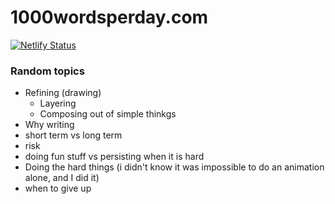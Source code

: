 # 1000wordsperday.com

[![Netlify Status](https://api.netlify.com/api/v1/badges/8038a883-3ea8-437f-89d4-daf39fcafd19/deploy-status)](https://app.netlify.com/sites/1000wordsperday/deploys)

### Random topics

* Refining (drawing)
  * Layering
  * Composing out of simple thinkgs
* Why writing
* short term vs long term
* risk
* doing fun stuff vs persisting when it is hard
* Doing the hard things (i didn't know it was impossible to do an animation alone, and I did it)
* when to give up
